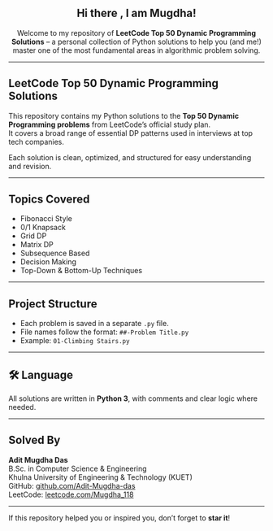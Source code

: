 <h2 align="center">Hi there , I am Mugdha!</h2>

<p align="center">
  Welcome to my repository of <strong>LeetCode Top 50 Dynamic Programming Solutions</strong> – a personal collection of Python solutions to help you (and me!) master one of the most fundamental areas in algorithmic problem solving.
</p>

---

##  LeetCode Top 50 Dynamic Programming Solutions

This repository contains my Python solutions to the **Top 50 Dynamic Programming problems** from LeetCode’s official study plan.  
It covers a broad range of essential DP patterns used in interviews at top tech companies.

Each solution is clean, optimized, and structured for easy understanding and revision.

---

##  Topics Covered

- Fibonacci Style  
- 0/1 Knapsack  
- Grid DP  
- Matrix DP  
- Subsequence Based  
- Decision Making  
- Top-Down & Bottom-Up Techniques  

---

##  Project Structure

- Each problem is saved in a separate `.py` file.
- File names follow the format: `##-Problem Title.py`
- Example: `01-Climbing Stairs.py`


---

## 🛠 Language

All solutions are written in **Python 3**, with comments and clear logic where needed.

---

##  Solved By

**Adit Mugdha Das**  
B.Sc. in Computer Science & Engineering  
Khulna University of Engineering & Technology (KUET)  
GitHub: [github.com/Adit-Mugdha-das](https://github.com/Adit-Mugdha-das)  
LeetCode: [leetcode.com/Mugdha_118](https://leetcode.com/u/Mugdha_118/)

---


If this repository helped you or inspired you, don’t forget to **star it**!  

